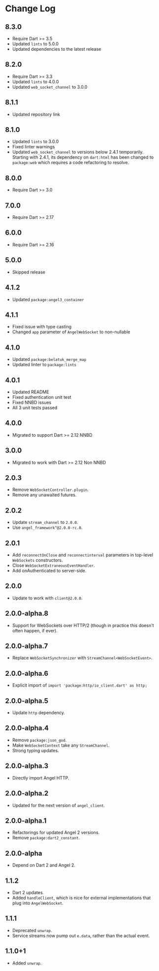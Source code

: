 # Change Log

## 8.3.0

* Require Dart >= 3.5
* Updated `lints` to 5.0.0
* Updated dependencies to the latest release

## 8.2.0

* Require Dart >= 3.3
* Updated `lints` to 4.0.0
* Updated `web_socket_channel` to 3.0.0

## 8.1.1

* Updated repository link

## 8.1.0

* Updated `lints` to 3.0.0
* Fixed linter warnings
* Updated `web_socket_channel` to versions below 2.4.1 temporarily. Starting with 2.4.1, its dependency on `dart:html` has been changed to `package:web` which requires a code refactoring to resolve.

## 8.0.0

* Require Dart >= 3.0

## 7.0.0

* Require Dart >= 2.17

## 6.0.0

* Require Dart >= 2.16

## 5.0.0

* Skipped release

## 4.1.2

* Updated `package:angel3_container`

## 4.1.1

* Fixed issue with type casting
* Changed `app` parameter of `AngelWebSocket` to non-nullable

## 4.1.0

* Updated `package:belatuk_merge_map`
* Updated linter to `package:lints`

## 4.0.1

* Updated README
* Fixed authentication unit test
* Fixed NNBD issues
* All 3 unit tests passed

## 4.0.0

* Migrated to support Dart >= 2.12 NNBD

## 3.0.0

* Migrated to work with Dart >= 2.12 Non NNBD

## 2.0.3

* Remove `WebSocketController.plugin`.
* Remove any unawaited futures.

## 2.0.2

* Update `stream_channel` to `2.0.0`.
* Use `angel_framework^@2.0.0-rc.0`.

## 2.0.1

* Add `reconnectOnClose` and `reconnectinterval` parameters in top-level `WebSockets` constructors.
* Close `WebSocketExtraneousEventHandler`.
* Add onAuthenticated to server-side.

## 2.0.0

* Update to work with `client@2.0.0`.

## 2.0.0-alpha.8

* Support for WebSockets over HTTP/2 (though in practice this doesn't often happen, if ever).

## 2.0.0-alpha.7

* Replace `WebSocketSynchronizer` with `StreamChannel<WebSocketEvent>`.

## 2.0.0-alpha.6

* Explicit import of `import 'package:http/io_client.dart' as http;`

## 2.0.0-alpha.5

* Update `http` dependency.

## 2.0.0-alpha.4

* Remove `package:json_god`.
* Make `WebSocketContext` take any `StreamChannel`.
* Strong typing updates.

## 2.0.0-alpha.3

* Directly import Angel HTTP.

## 2.0.0-alpha.2

* Updated for the next version of `angel_client`.

## 2.0.0-alpha.1

* Refactorings for updated Angel 2 versions.
* Remove `package:dart2_constant`.

## 2.0.0-alpha

* Depend on Dart 2 and Angel 2.

## 1.1.2

* Dart 2 updates.
* Added `handleClient`, which is nice for external implementations
that plug into `AngelWebSocket`.

## 1.1.1

* Deprecated `unwrap`.
* Service streams now pump out `e.data`, rather than the actual event.

## 1.1.0+1

* Added `unwrap`.

